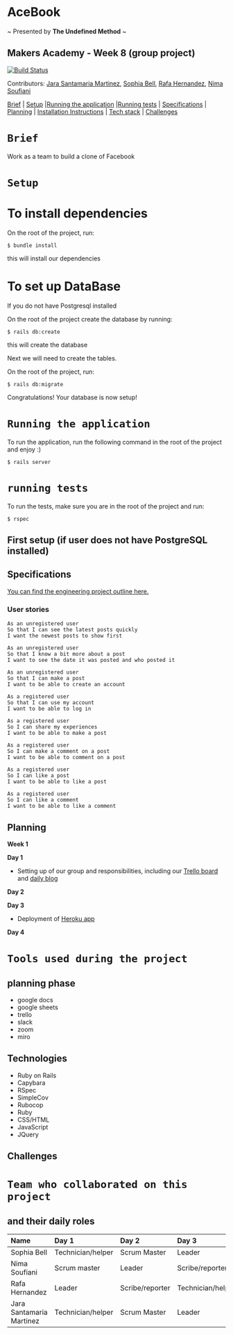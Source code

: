 # AceBook

~ Presented by **The Undefined Method** ~

## Makers Academy - Week 8 (group project)

[![Build Status](https://travis-ci.com/Kittaru87/acebook-theUndefinedMethod.svg?branch=master)](https://travis-ci.com/Kittaru87/acebook-theUndefinedMethod)

Contributors: [Jara Santamaria Martinez](https://github.com/jarasmar), [Sophia Bell](https://github.com/Kittaru87), [Rafa Hernandez](https://github.com/rafahg), [Nima Soufiani](https://github.com/Nimzyow)

[Brief](#Brief) | [Setup](#Setup) |[Running the application](#Running-the-application) |[Running tests](#Running-tests) | [Specifications](#specifications) | [Planning](#planning) | [Installation Instructions](#installation-instructions) | [Tech stack](#tech-stack) | [Challenges](#challenges)

# `Brief`

Work as a team to build a clone of Facebook

# `Setup`

# To install dependencies

On the root of the project, run:

```
$ bundle install
```
this will install our dependencies

# To set up DataBase

If you do not have Postgresql installed 

On the root of the project create the database by running:

```
$ rails db:create
```
this will create the database

Next we will need to create the tables.

On the root of the project, run:

```
$ rails db:migrate
```

Congratulations! Your database is now setup!

# `Running the application`

To run the application, run the following command in the root of the project and enjoy :)

```
$ rails server
```

# `running tests`

To run the tests, make sure you are in the root of the project and run:

```
$ rspec
```


## First setup (if user does not have PostgreSQL installed)




## Specifications

[You can find the engineering project outline here.](https://github.com/makersacademy/course/tree/master/engineering_projects/rails)

### User stories
```
As an unregistered user
So that I can see the latest posts quickly
I want the newest posts to show first

As an unregistered user
So that I know a bit more about a post
I want to see the date it was posted and who posted it

As an unregistered user
So that I can make a post
I want to be able to create an account

As a registered user
So that I can use my account
I want to be able to log in

As a registered user
So I can share my experiences
I want to be able to make a post

As a registered user
So I can make a comment on a post
I want to be able to comment on a post

As a registered user
So I can like a post
I want to be able to like a post

As a registered user
So I can like a comment
I want to be able to like a comment
```

## Planning

**Week 1**

**Day 1**

- Setting up of our group and responsibilities, including our [Trello board](https://trello.com/b/adiRFheq/the-undefined-method) and [daily blog](https://github.com/Kittaru87/acebook-theUndefinedMethod/blob/master/Blog.md)

**Day 2**

**Day 3**
- Deployment of [Heroku app](https://the-undefined-method.herokuapp.com/)

**Day 4**

# `Tools used during the project`

## planning phase

- google docs
- google sheets
- trello
- slack
- zoom
- miro

## Technologies

- Ruby on Rails
- Capybara
- RSpec
- SimpleCov
- Rubocop
- Ruby
- CSS/HTML
- JavaScript
- JQuery

## Challenges


# `Team who collaborated on this project`

## and their daily roles

| Name           | Day 1        | Day 2        | Day 3        | Day 4        | Day 5        |
| :------------- | :----------- | :----------- | :----------- | :----------- | :----------- |
| Sophia Bell   | Technician/helper| Scrum Master| Leader       | Scribe/reporter        | Technician/helper       |
| Nima Soufiani    | Scrum master | Leader       | Scribe/reporter   | Technician/helper       | Scrum Master        |
| Rafa Hernandez| Leader       | Scribe/reporter | Technician/helper       | Scrum Master   | Leader       |
| Jara Santamaria Martinez | Technician/helper| Scrum Master       | Leader | Leader       | Scribe/reporter   |
